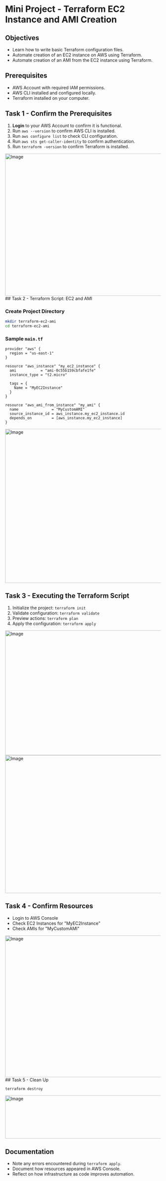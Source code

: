 
# Mini Project - Terraform EC2 Instance and AMI Creation

## Objectives
- Learn how to write basic Terraform configuration files.
- Automate creation of an EC2 instance on AWS using Terraform.
- Automate creation of an AMI from the EC2 instance using Terraform.

## Prerequisites
- AWS Account with required IAM permissions.
- AWS CLI installed and configured locally.
- Terraform installed on your computer.

## Task 1 - Confirm the Prerequisites

1. **Login** to your AWS Account to confirm it is functional.
2. Run `aws --version` to confirm AWS CLI is installed.
3. Run `aws configure list` to check CLI configuration.
4. Run `aws sts get-caller-identity` to confirm authentication.
5. Run `terraform -version` to confirm Terraform is installed.
<img width="950" height="461" alt="Image" src="https://github.com/user-attachments/assets/c3eba441-e0d5-4e6e-9f7f-fa793394fa20" />
## Task 2 - Terraform Script: EC2 and AMI

### Create Project Directory

```bash
mkdir terraform-ec2-ami
cd terraform-ec2-ami
```
### Sample `main.tf`

```hcl
provider "aws" {
  region = "us-east-1"
}

resource "aws_instance" "my_ec2_instance" {
  ami           = "ami-0c55b159cbfafe1fe"
  instance_type = "t2.micro"

  tags = {
    Name = "MyEC2Instance"
  }
}

resource "aws_ami_from_instance" "my_ami" {
  name               = "MyCustomAMI"
  source_instance_id = aws_instance.my_ec2_instance.id
  depends_on         = [aws_instance.my_ec2_instance]
}
```
<img width="701" height="499" alt="Image" src="https://github.com/user-attachments/assets/47bee40c-8192-4c46-b83e-9329de1355d0" />


## Task 3 - Executing the Terraform Script

1. Initialize the project: `terraform init`
2. Validate configuration: `terraform validate`
3. Preview actions: `terraform plan`
4. Apply the configuration: `terraform apply`
<img width="683" height="404" alt="Image" src="https://github.com/user-attachments/assets/7b0b8084-a27c-46bb-b956-8a489e187e2b" />
<img width="683" height="447" alt="Image" src="https://github.com/user-attachments/assets/27eb88b5-7802-4d68-996c-0a664fd424f2" />

## Task 4 - Confirm Resources

- Login to AWS Console
- Check EC2 Instances for "MyEC2Instance"
- Check AMIs for "MyCustomAMI"
<img width="944" height="459" alt="Image" src="https://github.com/user-attachments/assets/48e31a3c-3721-4d1e-afed-c4bc22c0e789" />
## Task 5 - Clean Up

```bash
terraform destroy
```
<img width="673" height="140" alt="Image" src="https://github.com/user-attachments/assets/07f3dbb8-2d2a-4fd9-a1bd-eee3977dc218" />

## Documentation

- Note any errors encountered during `terraform apply`.
- Document how resources appeared in AWS Console.
- Reflect on how infrastructure as code improves automation.
